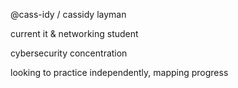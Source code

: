 @cass-idy / cassidy layman 

current it & networking student

cybersecurity concentration

looking to practice independently, mapping progress

